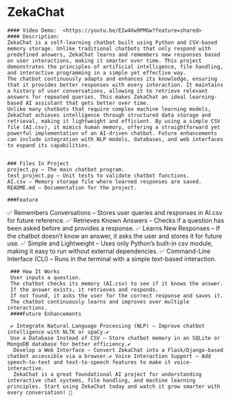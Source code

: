 # ZekaChat
    #### Video Demo:  <https://youtu.be/EIw4Xw9PMGw?feature=shared>
    #### Description:
    ZekaChat is a self-learning chatbot built using Python and CSV-based memory storage. Unlike traditional chatbots that only respond with predefined answers, ZekaChat learns and remembers new responses based on user interactions, making it smarter over time. This project demonstrates the principles of artificial intelligence, file handling, and interactive programming in a simple yet effective way.
    The chatbot continuously adapts and enhances its knowledge, ensuring that it provides better responses with every interaction. It maintains a history of user conversations, allowing it to retrieve relevant answers for repeated queries. This makes ZekaChat an ideal learning-based AI assistant that gets better over time.
    Unlike many chatbots that require complex machine learning models, ZekaChat achieves intelligence through structured data storage and retrieval, making it lightweight and efficient. By using a simple CSV file (AI.csv), it mimics human memory, offering a straightforward yet powerful implementation of an AI-driven chatbot. Future enhancements can include integration with NLP models, databases, and web interfaces to expand its capabilities.


    ### Files In Project
    project.py – The main chatbot program.
    test_project.py – Unit tests to validate chatbot functions.
    AI.csv – Memory storage file where learned responses are saved.
    README.md – Documentation for the project.

    ###Feature
   ✅ Remembers Conversations – Stores user queries and responses in AI.csv for future reference.
   ✅ Retrieves Known Answers – Checks if a question has been asked before and provides a response.
   ✅ Learns New Responses – If the chatbot doesn’t know an answer, it asks the user and stores it for future use.
   ✅ Simple and Lightweight – Uses only Python’s built-in csv module, making it easy to run without external dependencies.
   ✅ Command-Line Interface (CLI) – Runs in the terminal with a simple text-based interaction.

     ### How It Works
     User inputs a question.
     The chatbot checks its memory (AI.csv) to see if it knows the answer.
     If the answer exists, it retrieves and responds.
     If not found, it asks the user for the correct response and saves it.
     The chatbot continuously learns and improves over multiple interactions.
     ####Future Enhancements

     ✔ Integrate Natural Language Processing (NLP) – Improve chatbot intelligence with NLTK or spaCy.✔
     Use a Database Instead of CSV – Store chatbot memory in an SQLite or MongoDB database for better efficiency.✔
      Develop a Web Interface – Convert ZekaChat into a Flask/Django-based chatbot accessible via a browser.✔ Voice Interaction Support – Add speech-to-text and text-to-speech features to make it voice-interactive.
      ZekaChat is a great foundational AI project for understanding interactive chat systems, file handling, and machine learning principles. Start using ZekaChat today and watch it grow smarter with every conversation! 🚀
